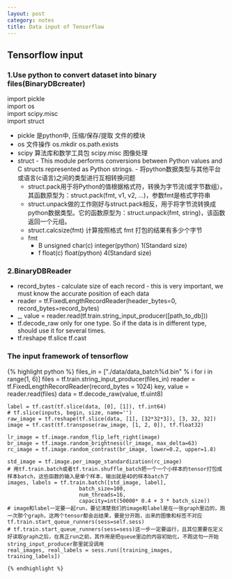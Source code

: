 ```yaml
---
layout: post
category: notes
title: Data input of Tensorflow
---
```


## Tensorflow input

### 1.Use python to convert dataset into binary files(BinaryDBcreater)

import pickle  
import os  
import scipy.misc  
import struct  

* pickle 是python中, 压缩/保存/提取 文件的模块
* os 文件操作 os.mkdir os.path.exists
* scipy 算法库和数学工具包 scipy.misc 图像处理
* struct - This module performs conversions between Python values and C structs represented as Python strings. - 将python数据类型与其他平台或语言(c语言)之间的类型进行互相转换问题
    * struct.pack用于将Python的值根据格式符，转换为字节流(或字节数组）。其函数原型为：struct.pack(fmt, v1, v2, ...)，参数fmt是格式字符串
    * struct.unpack做的工作刚好与struct.pack相反，用于将字节流转换成python数据类型。它的函数原型为：struct.unpack(fmt, string)，该函数返回一个元组。
    * struct.calcsize(fmt) 计算按照格式 fmt 打包的结果有多少个字节
    * fmt
        * B unsigned char(c) integer(python) 1(Standard size)
        * f float(c) float(python) 4(Standard size)

### 2.BinaryDBReader
* record_bytes - calculate size of each record - this is very important, we must know the accurate position of each data
* reader = tf.FixedLengthRecordReader(header_bytes=0, record_bytes=record_bytes)
*  _, value = reader.read(tf.train.string_input_producer([path_to_db]))
* tf.decode_raw only for one type. So if the data is in different type, should use it for several times.
*  tf.reshape tf.slice tf.cast


### The input framework of tensorflow

<head>
    <title>python</title>
    <link media="all" rel="stylesheet" href="/css/rouge.css" />
</head>

<body>
    {% highlight python %}
	files_in = ["./data/data_batch%d.bin" % i for i in range(1, 6)]
    files = tf.train.string_input_producer(files_in)
    reader = tf.FixedLengthRecordReader(record_bytes = 1024)
    key, value = reader.read(files)
    data = tf.decode_raw(value, tf.uint8)

    label = tf.cast(tf.slice(data, [0], [1]), tf.int64)
    # tf.slice(inputs, begin, size, name='')
    raw_image = tf.reshape(tf.slice(data, [1], [32*32*3]), [3, 32, 32])
    image = tf.cast(tf.transpose(raw_image, [1, 2, 0]), tf.float32)

    lr_image = tf.image.random_flip_left_right(image)
    br_image = tf.image.random_brightness(lr_image, max_delta=63)
    rc_image = tf.image.random_contrast(br_image, lower=0.2, upper=1.8)

    std_image = tf.image.per_image_standardization(rc_image)
    # 用tf.train.batch或者tf.train.shuffle_batch把一个一个小样本的tensor打包成样本batch，这些函数的输入是单个样本，输出就是4D的样本batch了
    images, labels = tf.train.batch([std_image, label],
                           batch_size=100,
                           num_threads=16,
                           capacity=int(50000* 0.4 + 3 * batch_size))
    # image和label一定要一起run，要记清楚我们的image和label是在一张graph里边的，跑一次那个graph，这两个tensor都会出结果，要是分开跑，出来的图像和标签不对应
    tf.train.start_queue_runners(sess=self.sess)
    # tf.train.start_queue_runners(sess=sess)这一步一定要运行，且其位置要在定义好读取graph之后，在真正run之前，其作用是把queue里边的内容初始化，不跑这句一开始string_input_producer那里就没调用
    real_images, real_labels = sess.run([training_images, training_labels])

    {% endhighlight %}
</body>